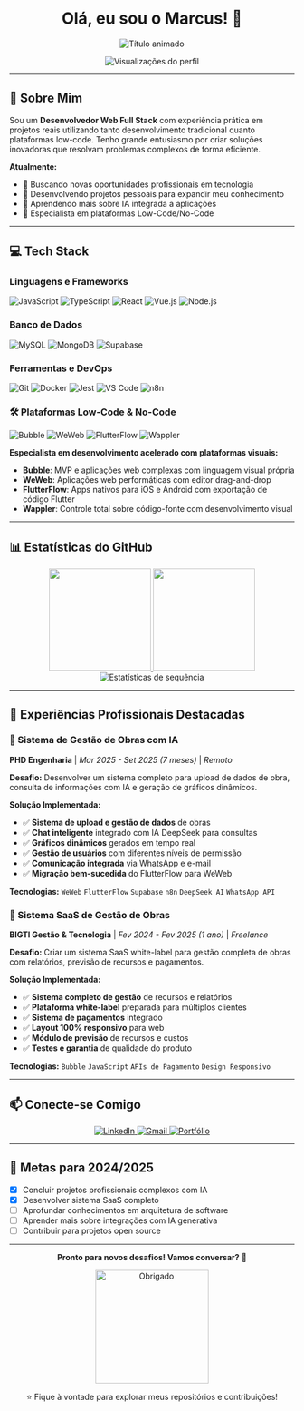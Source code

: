 <h1 align="center">Olá, eu sou o Marcus! 👋</h1>

<p align="center">
  <img src="https://readme-typing-svg.herokuapp.com/?color=DD6387&size=30&center=true&vCenter=true&width=500&lines=Desenvolvedor+Full+Stack;Especialista+em+Low-Code;+Experiência+em+Projetos+Reais;Em+busca+de+novos+desafios!" alt="Título animado" />
</p>

<div align="center">
  <img src="https://komarev.com/ghpvc/?username=MrBoats21&style=flat-square&color=blue" alt="Visualizações do perfil" />
</div>

---

## 🚀 Sobre Mim

Sou um **Desenvolvedor Web Full Stack** com experiência prática em projetos reais utilizando tanto desenvolvimento tradicional quanto plataformas low-code. Tenho grande entusiasmo por criar soluções inovadoras que resolvam problemas complexos de forma eficiente.

**Atualmente:**
- 💼 Buscando novas oportunidades profissionais em tecnologia
- 🔭 Desenvolvendo projetos pessoais para expandir meu conhecimento
- 🌱 Aprendendo mais sobre IA integrada a aplicações
- 🚀 Especialista em plataformas Low-Code/No-Code

---

## 💻 Tech Stack

### **Linguagens e Frameworks**
![JavaScript](https://img.shields.io/badge/JavaScript-F7DF1E?style=for-the-badge&logo=javascript&logoColor=black)
![TypeScript](https://img.shields.io/badge/TypeScript-3178C6?style=for-the-badge&logo=typescript&logoColor=white)
![React](https://img.shields.io/badge/React-61DAFB?style=for-the-badge&logo=react&logoColor=black)
![Vue.js](https://img.shields.io/badge/Vue.js-4FC08D?style=for-the-badge&logo=vuedotjs&logoColor=white)
![Node.js](https://img.shields.io/badge/Node.js-339933?style=for-the-badge&logo=nodedotjs&logoColor=white)

### **Banco de Dados**
![MySQL](https://img.shields.io/badge/MySQL-4479A1?style=for-the-badge&logo=mysql&logoColor=white)
![MongoDB](https://img.shields.io/badge/MongoDB-47A248?style=for-the-badge&logo=mongodb&logoColor=white)
![Supabase](https://img.shields.io/badge/Supabase-3ECF8E?style=for-the-badge&logo=supabase&logoColor=white)

### **Ferramentas e DevOps**
![Git](https://img.shields.io/badge/Git-F05032?style=for-the-badge&logo=git&logoColor=white)
![Docker](https://img.shields.io/badge/Docker-2496ED?style=for-the-badge&logo=docker&logoColor=white)
![Jest](https://img.shields.io/badge/Jest-C21325?style=for-the-badge&logo=jest&logoColor=white)
![VS Code](https://img.shields.io/badge/VS_Code-007ACC?style=for-the-badge&logo=visual-studio-code&logoColor=white)
![n8n](https://img.shields.io/badge/n8n-000000?style=for-the-badge&logo=n8n&logoColor=white)

### **🛠️ Plataformas Low-Code & No-Code**

![Bubble](https://img.shields.io/badge/Bubble-010101?style=for-the-badge&logo=bubble&logoColor=white)
![WeWeb](https://img.shields.io/badge/WeWeb-1E87FF?style=for-the-badge&logo=weweb&logoColor=white)
![FlutterFlow](https://img.shields.io/badge/FlutterFlow-00B4FF?style=for-the-badge&logo=flutterflow&logoColor=white)
![Wappler](https://img.shields.io/badge/Wappler-0C6EF5?style=for-the-badge&logo=wappler&logoColor=white)

**Especialista em desenvolvimento acelerado com plataformas visuais:**
- **Bubble**: MVP e aplicações web complexas com linguagem visual própria
- **WeWeb**: Aplicações web performáticas com editor drag-and-drop
- **FlutterFlow**: Apps nativos para iOS e Android com exportação de código Flutter
- **Wappler**: Controle total sobre código-fonte com desenvolvimento visual

---

## 📊 Estatísticas do GitHub

<div align="center">
  <a href="https://github.com/MrBoats21">
    <img height="180em" src="https://github-readme-stats.vercel.app/api?username=MrBoats21&show_icons=true&theme=dracula&include_all_commits=true&count_private=true&hide_border=true" />
    <img height="180em" src="https://github-readme-stats.vercel.app/api/top-langs/?username=MrBoats21&theme=dracula&layout=compact&hide_border=true" />
  </a>
</div>

<div align="center">
  <img src="https://github-readme-streak-stats.herokuapp.com/?user=MrBoats21&theme=dracula&hide_border=true" alt="Estatísticas de sequência" />
</div>

---

## 🌟 Experiências Profissionais Destacadas

### **🚧 Sistema de Gestão de Obras com IA** 
**PHD Engenharia** | *Mar 2025 - Set 2025 (7 meses)* | *Remoto*

**Desafio:** Desenvolver um sistema completo para upload de dados de obra, consulta de informações com IA e geração de gráficos dinâmicos.

**Solução Implementada:**
- ✅ **Sistema de upload e gestão de dados** de obras
- ✅ **Chat inteligente** integrado com IA DeepSeek para consultas
- ✅ **Gráficos dinâmicos** gerados em tempo real
- ✅ **Gestão de usuários** com diferentes níveis de permissão
- ✅ **Comunicação integrada** via WhatsApp e e-mail
- ✅ **Migração bem-sucedida** do FlutterFlow para WeWeb

**Tecnologias:** `WeWeb` `FlutterFlow` `Supabase` `n8n` `DeepSeek AI` `WhatsApp API`

### **💼 Sistema SaaS de Gestão de Obras**
**BIGTI Gestão & Tecnologia** | *Fev 2024 - Fev 2025 (1 ano)* | *Freelance*

**Desafio:** Criar um sistema SaaS white-label para gestão completa de obras com relatórios, previsão de recursos e pagamentos.

**Solução Implementada:**
- ✅ **Sistema completo de gestão** de recursos e relatórios
- ✅ **Plataforma white-label** preparada para múltiplos clientes
- ✅ **Sistema de pagamentos** integrado
- ✅ **Layout 100% responsivo** para web
- ✅ **Módulo de previsão** de recursos e custos
- ✅ **Testes e garantia** de qualidade do produto

**Tecnologias:** `Bubble` `JavaScript` `APIs de Pagamento` `Design Responsivo`

---

## 📫 Conecte-se Comigo

<div align="center">
  <a href="https://www.linkedin.com/in/marcus-guimar%C3%A3es-30059b235/" target="_blank">
    <img src="https://img.shields.io/badge/LinkedIn-0077B5?style=for-the-badge&logo=linkedin&logoColor=white" alt="LinkedIn" />
  </a>
  <a href="mailto:mrenanrguimaraes@gmail.com">
    <img src="https://img.shields.io/badge/Gmail-D14836?style=for-the-badge&logo=gmail&logoColor=white" alt="Gmail" />
  </a>
  <a href="https://marcus-guimaraes-portfolio.vercel.app/" target="_blank">
    <img src="https://img.shields.io/badge/Portfólio-FF6B6B?style=for-the-badge&logo=about.me&logoColor=white" alt="Portfólio" />
  </a>
</div>

---

## 🎯 Metas para 2024/2025

- [x] Concluir projetos profissionais complexos com IA
- [x] Desenvolver sistema SaaS completo
- [ ] Aprofundar conhecimentos em arquitetura de software
- [ ] Aprender mais sobre integrações com IA generativa
- [ ] Contribuir para projetos open source

---

<div align="center">
  
  **Pronto para novos desafios! Vamos conversar?** 🚀
  
  <img src="https://www.maxlaumeister.com/lfs/stress-test/tumblr_mhjhy3zwVs1rrftcdo1_500.gif" width="200" alt="Obrigado" />
  
  <p>⭐️ Fique à vontade para explorar meus repositórios e contribuições!</p>
</div>
